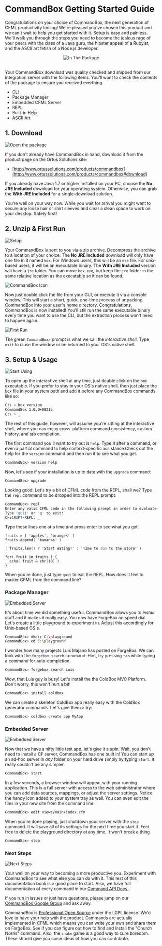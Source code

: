 # CommandBox Getting Started Guide

Congratulations on your choice of CommandBox, the next generation of CFML productivity tooling!  We're pleased you've chosen this product and we can't wait to help you get started with it.  Setup is easy and painless.  We'll walk you through the steps you need to become the jealous rage of your peers with the class of a Java guru, the hipster appeal of a Rubyist, and the ASCII art fetish of a Node.js developer.

<center>
    <img src="images/getting_started/in_the_package.png" alt="In The Package">
</center>
<br>

Your CommandBox download was quality checked and  shipped from our integration server with the following items.  You'll want to check the contents of the package to ensure you received everthing.
* CLI
* Package Manager
* Embedded CFML Server
* REPL
* Built-in Help
* ASCII Art

## 1. Download
<img src="images/getting_started/the_package.png" alt="Open the package">

If you don't already have CommandBox in hand, download it from the product page on the Ortus Solutions site:
* [http://www.ortussolutions.com/products/commandbox](http://www.ortussolutions.com/products/commandbox#download)
 
If you already have Java 1.7 or higher installed on your PC, choose the **No JRE Included** download for your operating system.  Otherwise, you can grab the **With JRE Included** for a single-download solution.

You're well on your way now.   While you wait for arrival you might want to secure any loose hair or shirt sleeves and clear a clean space to work on your desktop.  Safety first!


## 2. Unzip & First Run
<img src="images/getting_started/open_package.png" alt="Setup">

Your CommandBox is sent to you via a zip archive.  Decompress the archive to a location of your choice.  The **No JRE Included** download will only have one file in it named `box`.  For Windows users, this will be an `exe` file.  For unix-based users, it will be an executable binary.  The **With JRE Included** version will have a `jre` folder.  You can move `box.exe`, but keep the `jre` folder in the same relative location as the executable so it can be found.

<img src="images/getting_started/box_icon.png" alt="CommandBox Icon">

Now just double click the file from your GUI, or execute it via a console window.  This will start a short, quick, one-time process of unpacking CommandBox into your user's home directory.  Congratulations, CommandBox is now installed!  You'll still run the same executable binary every time you want to use the CLI, but the extraction process won't need to happen again.

<img src="images/getting_started/first_run.png" alt="First Run">

The green `CommandBox>` prompt is what we call the *interactive shell*.  Type `exit` to close the window or be returned to your OS's native shell.  

## 3. Setup & Usage
<img src="images/getting_started/run.png" alt="Start Using">

To open up the interactive shell at any time, just double click on the `box` executable.  If you prefer to stay in your OS's native shell, then just place the `box` file in your system path and add it before any CommandBox commands like so:

```bash
C:\ > box version
CommandBox 1.0.0+00215
C:\ > _ 
```

The rest of this guide, however, will assume you're sitting at the interactive shell, where you can enjoy cross-platform command consistency, custom history, and tab completion.

The first command you'll want to try out is `help`.  Type it after a command, or even a partial command to help context-specific assistance.Check out the help for the `version` command and then run it to see what you get.

```bash
CommandBox> version help
```

Now, let's see if your installation is up to date with the `upgrade` command:

```bash
CommandBox> upgrade
```

Looking good.  Let's try a bit of CFML code from the REPL, shall we?  Type the `repl` command to be dropped into the REPL prompt.

```bash
CommandBox> repl
Enter any valid CFML code in the following prompt in order to evaluate it and print out any results (if any)
Type 'quit' or 'q' to exit!
CFSCRIPT-REPL: _
```

Type these lines one at a time and press enter to see what you get.
```
fruits = [ 'apples', 'oranges' ]
fruits.append( 'bananas' )

( fruits.len() ? 'Start eating!' : 'Time to run to the store' )

for( fruit in fruits ) {
  echo( fruit & chr(10) )
}
```

When you're done, just type `quit` to exit the REPL.  How does it feel to master CFML from the command line?

### Package Manager
<img src="images/getting_started/package_manager.png" alt="Embedded Server">

It's about time we did something useful.  CommandBox allows you to *install* stuff and it makes it really easy.  You now have ForgeBox on speed dial.   Let's create a little playground to experiment in.  Adjust this accordingly for Unix-based OS's.

```bash
CommandBox> mkdir C:\playground
CommandBox> cd C:\playground
```

I wonder how many projects Luis Majano has posted on ForgeBox.  We can look with the `forgebox search` command:  Hint, try pressing `tab` while typing a command for auto-completion.

```bash
CommandBox> forgebox search Luis

```

Wow, that Luis guy is busy!  Let's install the the ColdBox MVC Platform.  Don't worry, this won't hurt a bit!

```bash
CommandBox> install coldbox
```

We can create a skeleton ColdBox app really easy with the ColdBox generator commands.  Let's give them a try:

```bash
CommandBox> coldbox create app MyApp
```

### Embedded Server
<img src="images/getting_started/embedded_server.png" alt="Embedded Server">

Now that we have a nifty little test app, let's give it a spin.  Wait, you don't need to install a CF server, CommandBox has one built in!  You can start up an ad-hoc server in *any* folder on your hard drive simply by typing `start`.  It really couldn't be any simpler.

```bash
CommandBox> start
```

In a few seconds, a browser window will appear with your running application.  This is a full server with access to the web administrator where you can add data sources, mappings, or adjust the server settings.  Notice the handy icon added to your system tray as well.  You can even edit the files in your new site from the command line:


```bash
CommandBox> edit views/main/index.cfm
```

When you're done playing, just shutdown your server with the `stop` command.  It will save all of its settings for the next time you start it.  Feel free to delete the playground directory at any time.  It won't break a thing.

```bash
CommandBox> stop
```

### Next Steps
<img src="images/getting_started/extensbility.png" alt="Next Steps">

Your well on your way to becoming a more productive you.  Experiment with CommandBox to see what else you can do with it.  This rest of this documentation book is a good place to start.  Also, we have full documentation of every command in our [Command API Docs.](http://apidocs.ortussolutions.com/commandbox/current).  

If you run in issues or just have questions, please jump on our [CommandBox Google Group](https://groups.google.com/a/ortussolutions.com/forum/#!forum/commandbox) and ask away.

CommandBox is [Professional Open Source](https://github.com/Ortus-Solutions/commandbox) under the LGPL license.  We'd love to have your help with the product.  Commands are actually implemented in CFML which means you can write your own and share them on ForgeBox.   See if you can figure out how to find and install the "Church Norris" command.  Also, the `snake` game is a good way to cure boredom.  These should give you some ideas of how you can contribute.




